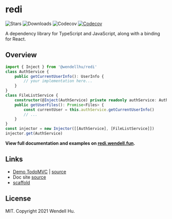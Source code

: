 # redi

![Stars](https://badgen.net/github/stars/wendellhu95/redi)
![Downloads](https://badgen.net/npm/dt/@wendellhu/redi)
![Codecov](https://badgen.net/github/license/wendellhu95/redi)
[![Codecov](https://img.shields.io/codecov/c/github/wendellhu95/redi.svg)](https://codecov.io/gh/wendellhu95/redi)

A dependency library for TypeScript and JavaScript, along with a binding for React.

## Overview

```typescript
import { Inject } from '@wendellhu/redi'
class AuthService {
    public getCurrentUserInfo(): UserInfo {
        // your implementation here...
    }
}
class FileListService {
    constructor(@Inject(AuthService) private readonly authService: AuthService) {}
    public getUserFiles(): Promise<Files> {
        const currentUser = this.authService.getCurrentUserInfo()
        // ...
    }
}
const injector = new Injector([[AuthService], [FileListService]])
injector.get(AuthService)
```

**View full documentation and examples on [redi.wendell.fun](https://redi.wendell.fun/).**

## Links

* [Demo TodoMVC](https://wendellhu95.github.io/redi-todomvc/) | [source](https://github.com/wendellhu95/redi-todomvc)
* Doc site [source](https://github.com/wendellhu95/redi-site)
* [scaffold](https://github.com/wendellhu95/redi-starter)

## License

MIT. Copyright 2021 Wendell Hu.

